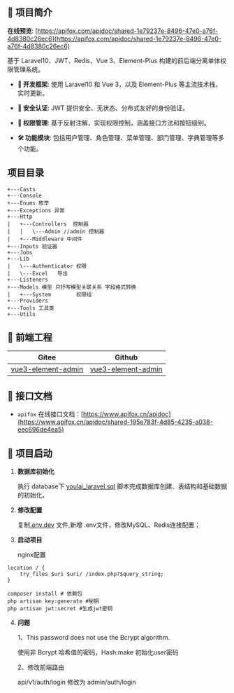 

## 📢 项目简介

**在线预览**: [https://apifox.com/apidoc/shared-1e79237e-8496-47e0-a76f-4d8380c26ec6](https://apifox.com/apidoc/shared-1e79237e-8496-47e0-a76f-4d8380c26ec6)

基于 Laravel10、JWT、Redis、Vue 3、Element-Plus 构建的前后端分离单体权限管理系统。

- **🚀 开发框架**: 使用 Laravel10 和 Vue 3，以及 Element-Plus 等主流技术栈，实时更新。

- **🔐 安全认证**: JWT 提供安全、无状态、分布式友好的身份验证。

- **🔑 权限管理**: 基于反射注解，实现权限控制，涵盖接口方法和按钮级别。

- **🛠️ 功能模块**: 包括用户管理、角色管理、菜单管理、部门管理、字典管理等多个功能。

## 项目目录

``` 
+---Casts
+---Console
+---Enums 枚举
+---Exceptions 异常
+---Http
|   +---Controllers  控制器
|   |   \---Admin //admin 控制器
|   +---Middleware 中间件
+---Inputs 验证器
+---Jobs
+---Lib
|   \---Authenticator 权限
|   \---Excel   导出
+---Listeners
+---Models 模型 只抒写模型关联关系 字段格式转换
|   +---System        权限组
+---Providers
+---Tools 工具类
+---Utils
``` 


## 🌺 前端工程
| Gitee | Github |
|-------|------|
| [vue3-element-admin](https://gitee.com/youlaiorg/vue3-element-admin)  | [vue3-element-admin](https://github.com/youlaitech/vue3-element-admin)  |


## 🌈 接口文档

- `apifox`  在线接口文档：[https://www.apifox.cn/apidoc](https://www.apifox.cn/apidoc/shared-195e783f-4d85-4235-a038-eec696de4ea5)



## 🚀 项目启动

1. **数据库初始化**
   
   执行 database下 [youlai_laravel.sql](database/mysql8/youlai_laravel.sql) 脚本完成数据库创建、表结构和基础数据的初始化。

2. **修改配置**

   复制[.env.dev](.env.dev) 文件,新增 .env文件，修改MySQL、Redis连接配置；

3. **启动项目**

    nginx配置
``` 
location / {
    try_files $uri $uri/ /index.php?$query_string;
}
``` 

```shell
composer install # 依赖包
php artisan key:generate #秘钥
php artisan jwt:secret #生成jwt密钥
```

4. **问题**
   
   1、This password does not use the Bcrypt algorithm.
   
   使用非 Bcrypt 哈希值的密码，Hash:make 初始化user密码
   
    2、修改前端路由
   
    api/v1/auth/login 修改为 admin/auth/login
